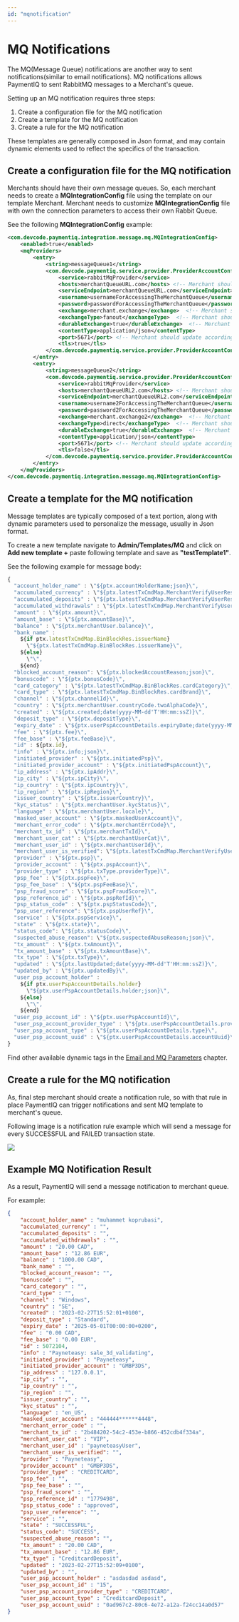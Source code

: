 ```yaml
---
id: "mqnotification"
---
```


# MQ Notifications

The MQ(Message Queue) notifications are another way to sent notifications(similar to email notifications). MQ notifications allows PaymentIQ to sent RabbitMQ messages to a Merchant's queue.

Setting up an MQ notification requires three steps:
1. Create a configuration file for the MQ notification
2. Create a template for the MQ notification
3. Create a rule for the MQ notification

These templates are generally composed in Json format, and may contain dynamic elements used to reflect the specifics of the transaction.

## Create a configuration file for the MQ notification

Merchants should have their own message queues. So, each merchant needs to create a **MQIntegrationConfig** file using the template on our template Merchant. Merchant needs to customize **MQIntegrationConfig** file with own the connection parameters to access their own Rabbit Queue.

See the following **MQIntegrationConfig** example:

```xml
<com.devcode.paymentiq.integration.message.mq.MQIntegrationConfig>
    <enabled>true</enabled>
    <mqProviders>
        <entry>
            <string>messageQueue1</string>
            <com.devcode.paymentiq.service.provider.ProviderAccountConfig>
                <service>rabbitMqProvider</service>
                <hosts>merchantQueueURL.com</hosts> <!-- Merchant should update according to their queue  -->
                <serviceEndpoint>merchantQueueURL.com</serviceEndpoint> <!-- Merchant should update according to their queue -->
                <username>usernameForAccessingTheMerchantQueue</username> <!-- Merchant should update according to their queue -->
                <password>passwordForAccessingTheMerchantQueue</password> <!-- Merchant should update according to their queue -->
                <exchange>merchant.exchange</exchange>  <!-- Merchant should update according to their queue -->
                <exchangeType>fanout</exchangeType>  <!-- Merchant should update according to their queue -->
                <durableExchange>true</durableExchange>  <!-- Merchant should update according to their queue -->
                <contentType>application/json</contentType>
                <port>5671</port> <!-- Merchant should update according to their queue, default is 5671 -->
                <tls>true</tls>
            </com.devcode.paymentiq.service.provider.ProviderAccountConfig>
        </entry>
        <entry>
            <string>messageQueue2</string>
            <com.devcode.paymentiq.service.provider.ProviderAccountConfig>
                <service>rabbitMqProvider</service>
                <hosts>merchantQueueURL2.com</hosts> <!-- Merchant should update according to their queue -->
                <serviceEndpoint>merchantQueueURL2.com</serviceEndpoint> <!-- Merchant should update according to their queue -->
                <username>username2ForAccessingTheMerchantQueue</username> <!-- Merchant should update according to their queue -->
                <password>password2ForAccessingTheMerchantQueue</password> <!-- Merchant should update according to their queue -->
                <exchange>merchant.exchange2</exchange>  <!-- Merchant should update according to their queue -->
                <exchangeType>direct</exchangeType>  <!-- Merchant should update according to their queue -->
                <durableExchange>true</durableExchange>  <!-- Merchant should update according to their queue -->
                <contentType>application/json</contentType>
                <port>5671</port> <!-- Merchant should update according to their queue, default is 5671 -->
                <tls>false</tls>
            </com.devcode.paymentiq.service.provider.ProviderAccountConfig>
        </entry>
    </mqProviders>
</com.devcode.paymentiq.integration.message.mq.MQIntegrationConfig>
```

## Create a template for the MQ notification

Message templates are typically composed of a text portion, along with dynamic parameters used to personalize the message, usually in Json format.

To create a new template navigate to **Admin/Templates/MQ** and click on **Add new template +** paste following template and save as **"testTemplate1"**.

See the following example for message body:

```javascript
{
  "account_holder_name" : \"${ptx.accountHolderName;json}\",
  "accumulated_currency" : \"${ptx.latestTxCmdMap.MerchantVerifyUserRes.attributes.Currency}\",
  "accumulated_deposits" : \"${ptx.latestTxCmdMap.MerchantVerifyUserRes.attributes.BalTurnover}\",
  "accumulated_withdrawals" : \"${ptx.latestTxCmdMap.MerchantVerifyUserRes.attributes.BalPayout}\",
  "amount" : \"${ptx.amount}\",
  "amount_base" : \"${ptx.amountBase}\",
  "balance" : \"${ptx.merchantUser.balance}\",
  "bank_name" :
    ${if ptx.latestTxCmdMap.BinBlockRes.issuerName}
      \"${ptx.latestTxCmdMap.BinBlockRes.issuerName}\",
    ${else}
      \"\",
    ${end}
  "blocked_account_reason": \"${ptx.blockedAccountReason;json}\",
  "bonuscode" : \"${ptx.bonusCode}\",
  "card_category" : \"${ptx.latestTxCmdMap.BinBlockRes.cardCategory}\",
  "card_type" : \"${ptx.latestTxCmdMap.BinBlockRes.cardBrand}\",
  "channel" : \"${ptx.channelId}\",
  "country" : \"${ptx.merchantUser.countryCode.twoAlphaCode}\",
  "created" : \"${ptx.created;date(yyyy-MM-dd'T'HH:mm:ssZ)}\",
  "deposit_type" : \"${ptx.depositType}\",
  "expiry_date" : \"${ptx.userPspAccountDetails.expiryDate;date(yyyy-MM-dd'T'HH:mm:ssZ)}\",
  "fee" : \"${ptx.fee}\",
  "fee_base" : \"${ptx.feeBase}\",
  "id" : ${ptx.id},
  "info" : \"${ptx.info;json}\",
  "initiated_provider" : \"${ptx.initiatedPsp}\",
  "initiated_provider_account" : \"${ptx.initiatedPspAccount}\",
  "ip_address" : \"${ptx.ipAddr}\",
  "ip_city" : \"${ptx.ipCity}\",
  "ip_country" : \"${ptx.ipCountry}\",
  "ip_region" : \"${ptx.ipRegion}\",
  "issuer_country" : \"${ptx.issuerCountry}\",
  "kyc_status" : \"${ptx.merchantUser.kycStatus}\",
  "language" : \"${ptx.merchantUser.locale}\",
  "masked_user_account" : \"${ptx.maskedUserAccount}\",
  "merchant_error_code" : \"${ptx.merchantErrCode}\",
  "merchant_tx_id" : \"${ptx.merchantTxId}\",
  "merchant_user_cat" : \"${ptx.merchantUserCat}\",
  "merchant_user_id" : \"${ptx.merchantUserId}\",
  "merchant_user_is_verified": \"${ptx.latestTxCmdMap.MerchantVerifyUserRes.attributes.AccountIsVerified}\",
  "provider" : \"${ptx.psp}\",
  "provider_account" : \"${ptx.pspAccount}\",
  "provider_type" : \"${ptx.txType.providerType}\",
  "psp_fee" : \"${ptx.pspFee}\",
  "psp_fee_base" : \"${ptx.pspFeeBase}\",
  "psp_fraud_score" : \"${ptx.pspFraudScore}\",
  "psp_reference_id" : \"${ptx.pspRefId}\",
  "psp_status_code" : \"${ptx.pspStatusCode}\",
  "psp_user_reference": \"${ptx.pspUserRef}\",
  "service" : \"${ptx.pspService}\",
  "state" : \"${ptx.state}\",
  "status_code": \"${ptx.statusCode}\",
  "suspected_abuse_reason": \"${ptx.suspectedAbuseReason;json}\",
  "tx_amount" : \"${ptx.txAmount}\",
  "tx_amount_base" : \"${ptx.txAmountBase}\",
  "tx_type" : \"${ptx.txType}\",
  "updated" : \"${ptx.lastUpdated;date(yyyy-MM-dd'T'HH:mm:ssZ)}\",
  "updated_by" : \"${ptx.updatedBy}\",
  "user_psp_account_holder" :
    ${if ptx.userPspAccountDetails.holder}
      \"${ptx.userPspAccountDetails.holder;json}\",
    ${else}
      \"\",
    ${end}
  "user_psp_account_id" : \"${ptx.userPspAccountId}\",
  "user_psp_account_provider_type" : \"${ptx.userPspAccountDetails.providerType}\",
  "user_psp_account_type" : \"${ptx.userPspAccountDetails.type}\",
  "user_psp_account_uuid" : \"${ptx.userPspAccountDetails.accountUuid}\"
}
```
Find other available dynamic tags in the [Email and MQ Parameters](emailparameters) chapter.

## Create a rule for the MQ notification

As, final step merchant should create a notification rule, so with that rule in place PaymentIQ can trigger notifications and sent MQ template to merchant's queue. 

Following image is a notification rule example which will send a message for every SUCCESSFUL and FAILED transaction state. 

![](/img/messagequeue/mq1.png)


## Example MQ Notification Result

As a result, PaymentIQ will send a message notification to merchant queue.

For example:
```json
{
    "account_holder_name" : "muhammet koprubasi",
    "accumulated_currency" : "",
    "accumulated_deposits" : "",
    "accumulated_withdrawals" : "",
    "amount" : "20.00 CAD",
    "amount_base" : "12.86 EUR",
    "balance" : "1000.00 CAD",
    "bank_name" : "",
    "blocked_account_reason": "",
    "bonuscode" : "",
    "card_category" : "",
    "card_type" : "",
    "channel" : "Windows",
    "country" : "SE",
    "created" : "2023-02-27T15:52:01+0100",
    "deposit_type" : "Standard",
    "expiry_date" : "2025-05-01T00:00:00+0200",
    "fee" : "0.00 CAD",
    "fee_base" : "0.00 EUR",
    "id" : 5072104,
    "info" : "Payneteasy: sale_3d_validating",
    "initiated_provider" : "Payneteasy",
    "initiated_provider_account" : "GMBP3DS",
    "ip_address" : "127.0.0.1",
    "ip_city" : "",
    "ip_country" : "",
    "ip_region" : "",
    "issuer_country" : "",
    "kyc_status" : "",
    "language" : "en_US",
    "masked_user_account" : "444444******4448",
    "merchant_error_code" : "",
    "merchant_tx_id" : "2b484202-54c2-453e-b866-452cdb4f334a",
    "merchant_user_cat" : "VIP",
    "merchant_user_id" : "payneteasyUser",
    "merchant_user_is_verified": "",
    "provider" : "Payneteasy",
    "provider_account" : "GMBP3DS",
    "provider_type" : "CREDITCARD",
    "psp_fee" : "",
    "psp_fee_base" : "",
    "psp_fraud_score" : "",
    "psp_reference_id" : "1779498",
    "psp_status_code" : "approved",
    "psp_user_reference": "",
    "service" : "",
    "state" : "SUCCESSFUL",
    "status_code": "SUCCESS",
    "suspected_abuse_reason": "",
    "tx_amount" : "20.00 CAD",
    "tx_amount_base" : "12.86 EUR",
    "tx_type" : "CreditcardDeposit",
    "updated" : "2023-02-27T15:52:09+0100",
    "updated_by" : "",
    "user_psp_account_holder" : "asdasdad asdasd",
    "user_psp_account_id" : "15",
    "user_psp_account_provider_type" : "CREDITCARD",
    "user_psp_account_type" : "CreditcardDeposit",
    "user_psp_account_uuid" : "0ad967c2-80c6-4e72-a12a-f24cc14a0d57"
}
```

